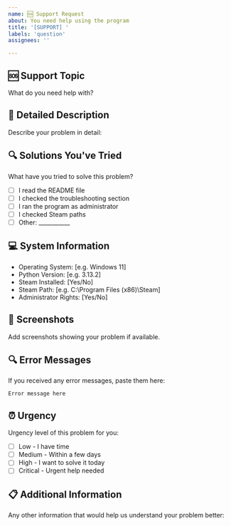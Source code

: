 ```yaml
---
name: 🆘 Support Request
about: You need help using the program
title: '[SUPPORT] '
labels: 'question'
assignees: ''

---
```


## 🆘 Support Topic
What do you need help with?

## 📝 Detailed Description
Describe your problem in detail:

## 🔍 Solutions You've Tried
What have you tried to solve this problem?
- [ ] I read the README file
- [ ] I checked the troubleshooting section
- [ ] I ran the program as administrator
- [ ] I checked Steam paths
- [ ] Other: ___________

## 💻 System Information
- Operating System: [e.g. Windows 11]
- Python Version: [e.g. 3.13.2]
- Steam Installed: [Yes/No]
- Steam Path: [e.g. C:\Program Files (x86)\Steam\]
- Administrator Rights: [Yes/No]

## 📸 Screenshots
Add screenshots showing your problem if available.

## 🔍 Error Messages
If you received any error messages, paste them here:
```
Error message here
```

## ⏰ Urgency
Urgency level of this problem for you:
- [ ] Low - I have time
- [ ] Medium - Within a few days
- [ ] High - I want to solve it today
- [ ] Critical - Urgent help needed

## 📋 Additional Information
Any other information that would help us understand your problem better: